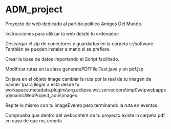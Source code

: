 ﻿# ADM_project

Proyecto de web dedicado al partido político Amigos Del Mundo.

Instrucciones para utilizar la web desde tu ordenador:

Descargar el zip de conectores y guardarlos en la carpeta c:/software.
También se pueden instalar a mano si se prefiere.

Crear la base de datos importando el Script facilitado.

Modificar rutas en la clase generatePDFFilelText.java y en pdf.jsp

En java en el objeto image cambiar la ruta por la real de tu imagen de banner (para llegar a esta desde tu workspace\.metadata\.plugins\org.eclipse.wst.server.core\tmp0\wtpwebapps\dynamicWebProject_adm\images

Repite lo mismo con tu imageEvento pero terminando la ruta en eventos.

Comprueba que dentro del webcontent de tu proyecto existe la carpeta pdf, en caso de que no, crearla.



